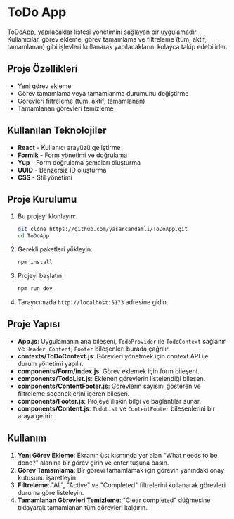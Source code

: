 # ToDo App

ToDoApp, yapılacaklar listesi yönetimini sağlayan bir uygulamadır. Kullanıcılar, görev ekleme, görev tamamlama ve filtreleme (tüm, aktif, tamamlanan) gibi işlevleri kullanarak yapılacaklarını kolayca takip edebilirler.

## Proje Özellikleri

- Yeni görev ekleme
- Görev tamamlama veya tamamlanma durumunu değiştirme
- Görevleri filtreleme (tüm, aktif, tamamlanan)
- Tamamlanan görevleri temizleme

## Kullanılan Teknolojiler

- **React** - Kullanıcı arayüzü geliştirme
- **Formik** - Form yönetimi ve doğrulama
- **Yup** - Form doğrulama şemaları oluşturma
- **UUID** - Benzersiz ID oluşturma
- **CSS** - Stil yönetimi

## Proje Kurulumu

1. Bu projeyi klonlayın:

   ```bash
   git clone https://github.com/yasarcandamli/ToDoApp.git
   cd ToDoApp
   ```

2. Gerekli paketleri yükleyin:

   ```bash
   npm install
   ```

3. Projeyi başlatın:

   ```bash
   npm run dev
   ```

4. Tarayıcınızda `http://localhost:5173` adresine gidin.

## Proje Yapısı

- **App.js**: Uygulamanın ana bileşeni, `TodoProvider` ile `TodoContext` sağlanır ve `Header`, `Content`, `Footer` bileşenleri burada çağrılır.
- **contexts/ToDoContext.js**: Görevleri yönetmek için context API ile durum yönetimi yapılır.
- **components/Form/index.js**: Görev eklemek için form bileşeni.
- **components/TodoList.js**: Eklenen görevlerin listelendiği bileşen.
- **components/ContentFooter.js**: Görevlerin sayısını gösteren ve filtreleme seçeneklerini içeren bileşen.
- **components/Footer.js**: Projeye ilişkin bilgi ve bağlantılar sunar.
- **components/Content.js**: `TodoList` ve `ContentFooter` bileşenlerini bir araya getirir.

## Kullanım

1. **Yeni Görev Ekleme**: Ekranın üst kısmında yer alan "What needs to be done?" alanına bir görev girin ve enter tuşuna basın.
2. **Görev Tamamlama**: Bir görevi tamamlamak için görevin yanındaki onay kutusunu işaretleyin.
3. **Filtreleme**: "All", "Active" ve "Completed" filtrelerini kullanarak görevleri duruma göre listeleyin.
4. **Tamamlanan Görevleri Temizleme**: "Clear completed" düğmesine tıklayarak tamamlanan tüm görevleri kaldırın.
